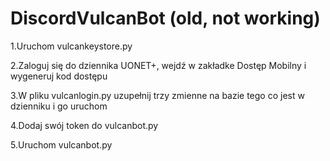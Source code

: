 # DiscordVulcanBot (old, not working)

1.Uruchom vulcankeystore.py

2.Zaloguj się do dziennika UONET+, wejdź w zakładke Dostęp Mobilny i wygeneruj kod dostępu

3.W pliku vulcanlogin.py uzupełnij trzy zmienne na bazie tego co jest w dzienniku i go uruchom

4.Dodaj swój token do vulcanbot.py

5.Uruchom vulcanbot.py
